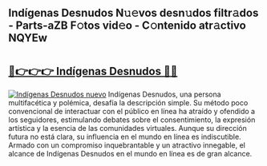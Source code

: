 ## Indígenas Desnudos N𝚞𝚎vos desn𝚞dos filtr𝚊dos - Parts-aZB F𝚘tos vid𝚎o - C𝚘ntenido atr𝚊ctivo NQYEw

# <h2><a href="http://mb9wrjw.tromn.icu/?c=Ind%c3%adgenas+Desnudos">🔗👉👉👉 Indígenas Desnudos 🔗🔗</a></h2>

[![Indígenas Desnudos nuevo](https://i.imgur.com/pEAQMta.gif)](http://mb9wrjw.tromn.icu/?c=Ind%c3%adgenas+Desnudos)
Indígenas Desnudos, una persona multifacética y polémica, desafía la descripción simple. Su método poco convencional de interactuar con el público en línea ha atraído y ofendido a los seguidores, estimulando debates sobre el consentimiento, la expresión artística y la esencia de las comunidades virtuales. Aunque su dirección futura no está clara, su influencia en el mundo en línea es indiscutible. Armado con un compromiso inquebrantable y un atractivo innegable, el alcance de Indígenas Desnudos en el mundo en línea es de gran alcance.
